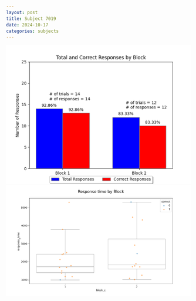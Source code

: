 ```yaml
---
layout: post
title: Subject 7019
date: 2024-10-17
categories: subjects
---
```


![](data/7019/run-14/7019_ATS_responses.png)
![](data/7019/run-14/7019_ATS_rt.png)
